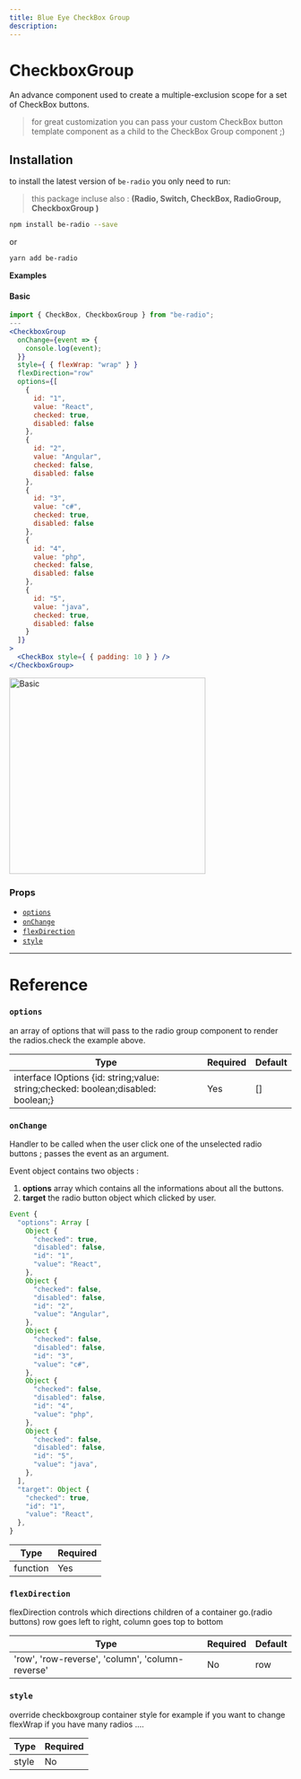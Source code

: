```yaml
---
title: Blue Eye CheckBox Group
description:
---
```


# CheckboxGroup

An advance component used to create a multiple-exclusion scope for a set of CheckBox buttons.

> for great customization you can pass your custom CheckBox button template component as a child to the CheckBox Group component ;)

## Installation

to install the latest version of `be-radio` you only need to run:

> this package incluse also : **(Radio, Switch, CheckBox, RadioGroup, CheckboxGroup )**

```bash
npm install be-radio --save
```

or

```bash
yarn add be-radio
```

**Examples**

#### Basic

```jsx
import { CheckBox, CheckboxGroup } from "be-radio";
---
<CheckboxGroup
  onChange={event => {
    console.log(event);
  }}
  style={ { flexWrap: "wrap" } }
  flexDirection="row"
  options={[
    {
      id: "1",
      value: "React",
      checked: true,
      disabled: false
    },
    {
      id: "2",
      value: "Angular",
      checked: false,
      disabled: false
    },
    {
      id: "3",
      value: "c#",
      checked: true,
      disabled: false
    },
    {
      id: "4",
      value: "php",
      checked: false,
      disabled: false
    },
    {
      id: "5",
      value: "java",
      checked: true,
      disabled: false
    }
  ]}
>
  <CheckBox style={ { padding: 10 } } />
</CheckboxGroup>
```

<img src="https://i.imgur.com/IycnPvz.jpg" alt="Basic" style="width:350px" />

### Props

- [`options`](checkboxgroup#options)
- [`onChange`](checkboxgroup#onchange)
- [`flexDirection`](checkboxgroup#flexdirection)
- [`style`](checkboxgroup#style)

---

# Reference

### `options`

an array of options that will pass to the radio group component to render the radios.check the example above.

| Type                                                                              | Required | Default |
| --------------------------------------------------------------------------------- | -------- | ------- |
| interface IOptions {id: string;value: string;checked: boolean;disabled: boolean;} | Yes      | []      |

### `onChange`

Handler to be called when the user click one of the unselected radio buttons ; passes the event as an argument.

Event object contains two objects :

1. **options** array which contains all the informations about all the buttons.
2. **target** the radio button object which clicked by user.

```jsx
Event {
  "options": Array [
    Object {
      "checked": true,
      "disabled": false,
      "id": "1",
      "value": "React",
    },
    Object {
      "checked": false,
      "disabled": false,
      "id": "2",
      "value": "Angular",
    },
    Object {
      "checked": false,
      "disabled": false,
      "id": "3",
      "value": "c#",
    },
    Object {
      "checked": false,
      "disabled": false,
      "id": "4",
      "value": "php",
    },
    Object {
      "checked": false,
      "disabled": false,
      "id": "5",
      "value": "java",
    },
  ],
  "target": Object {
    "checked": true,
    "id": "1",
    "value": "React",
  },
}
```

| Type     | Required |
| -------- | -------- |
| function | Yes      |

### `flexDirection`

flexDirection controls which directions children of a container go.(radio buttons) row goes left to right, column goes top to bottom

| Type                                             | Required | Default |
| ------------------------------------------------ | -------- | ------- |
| 'row', 'row-reverse', 'column', 'column-reverse' | No       | row     |

### `style`

override checkboxgroup container style for example if you want to change flexWrap if you have many radios ....

| Type  | Required |
| ----- | -------- |
| style | No       |
